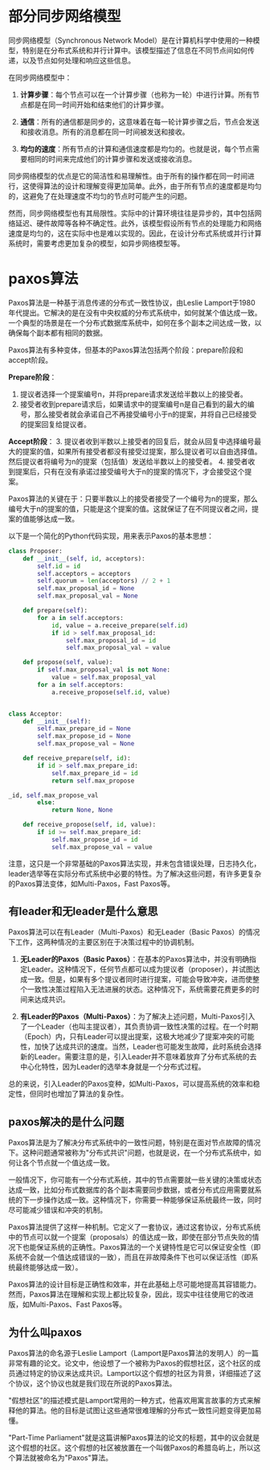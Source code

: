 
# 部分同步网络模型

同步网络模型（Synchronous Network Model）是在计算机科学中使用的一种模型，特别是在分布式系统和并行计算中。该模型描述了信息在不同节点间如何传递，以及节点如何处理和响应这些信息。

在同步网络模型中：

1. **计算步骤**：每个节点可以在一个计算步骤（也称为一轮）中进行计算。所有节点都是在同一时间开始和结束他们的计算步骤。

2. **通信**：所有的通信都是同步的，这意味着在每一轮计算步骤之后，节点会发送和接收消息。所有的消息都在同一时间被发送和接收。

3. **均匀的速度**：所有节点的计算和通信速度都是均匀的。也就是说，每个节点需要相同的时间来完成他们的计算步骤和发送或接收消息。

同步网络模型的优点是它的简洁性和易理解性。由于所有的操作都在同一时间进行，这使得算法的设计和理解变得更加简单。此外，由于所有节点的速度都是均匀的，这避免了在处理速度不均匀的节点时可能产生的问题。

然而，同步网络模型也有其局限性。实际中的计算环境往往是异步的，其中包括网络延迟、硬件故障等各种不确定性。此外，该模型假设所有节点的处理能力和网络速度是均匀的，这在实际中也是难以实现的。因此，在设计分布式系统或并行计算系统时，需要考虑更加复杂的模型，如异步网络模型等。


# paxos算法
Paxos算法是一种基于消息传递的分布式一致性协议，由Leslie Lamport于1980年代提出。它解决的是在没有中央权威的分布式系统中，如何就某个值达成一致。一个典型的场景是在一个分布式数据库系统中，如何在多个副本之间达成一致，以确保每个副本都有相同的数据。

Paxos算法有多种变体，但基本的Paxos算法包括两个阶段：prepare阶段和accept阶段。

**Prepare阶段**：
1. 提议者选择一个提案编号n，并将prepare请求发送给半数以上的接受者。
2. 接受者收到prepare请求后，如果请求中的提案编号n是自己看到的最大的编号，那么接受者就会承诺自己不再接受编号小于n的提案，并将自己已经接受的提案回复给提议者。

**Accept阶段**：
3. 提议者收到半数以上接受者的回复后，就会从回复中选择编号最大的提案的值，如果所有接受者都没有接受过提案，那么提议者可以自由选择值。然后提议者将编号为n的提案（包括值）发送给半数以上的接受者。
4. 接受者收到提案后，只有在没有承诺过接受编号大于n的提案的情况下，才会接受这个提案。

Paxos算法的关键在于：只要半数以上的接受者接受了一个编号为n的提案，那么编号大于n的提案的值，只能是这个提案的值。这就保证了在不同提议者之间，提案的值能够达成一致。

以下是一个简化的Python代码实现，用来表示Paxos的基本思想：

```python
class Proposer:
    def __init__(self, id, acceptors):
        self.id = id
        self.acceptors = acceptors
        self.quorum = len(acceptors) // 2 + 1
        self.max_proposal_id = None
        self.max_proposal_val = None

    def prepare(self):
        for a in self.acceptors:
            id, value = a.receive_prepare(self.id)
            if id > self.max_proposal_id:
                self.max_proposal_id = id
                self.max_proposal_val = value

    def propose(self, value):
        if self.max_proposal_val is not None:
            value = self.max_proposal_val
        for a in self.acceptors:
            a.receive_propose(self.id, value)


class Acceptor:
    def __init__(self):
        self.max_prepare_id = None
        self.max_propose_id = None
        self.max_propose_val = None

    def receive_prepare(self, id):
        if id > self.max_prepare_id:
            self.max_prepare_id = id
            return self.max_propose

_id, self.max_propose_val
        else:
            return None, None

    def receive_propose(self, id, value):
        if id >= self.max_prepare_id:
            self.max_propose_id = id
            self.max_propose_val = value
```

注意，这只是一个非常基础的Paxos算法实现，并未包含错误处理，日志持久化，leader选举等在实际分布式系统中必要的特性。为了解决这些问题，有许多更复杂的Paxos算法变体，如Multi-Paxos，Fast Paxos等。

## 有leader和无leader是什么意思
Paxos算法可以在有Leader（Multi-Paxos）和无Leader（Basic Paxos）的情况下工作，这两种情况的主要区别在于决策过程中的协调机制。

1. **无Leader的Paxos（Basic Paxos）**：在基本的Paxos算法中，并没有明确指定Leader。这种情况下，任何节点都可以成为提议者（proposer），并试图达成一致。但是，如果有多个提议者同时进行提案，可能会导致冲突，进而使整个一致性决策过程陷入无法进展的状态。这种情况下，系统需要花费更多的时间来达成共识。

2. **有Leader的Paxos（Multi-Paxos）**：为了解决上述问题，Multi-Paxos引入了一个Leader（也叫主提议者），其负责协调一致性决策的过程。在一个时期（Epoch）内，只有Leader可以提出提案，这极大地减少了提案冲突的可能性，加快了达成共识的速度。当然，Leader也可能发生故障，此时系统会选择新的Leader。需要注意的是，引入Leader并不意味着放弃了分布式系统的去中心化特性，因为Leader的选举本身就是一个分布式过程。

总的来说，引入Leader的Paxos变种，如Multi-Paxos，可以提高系统的效率和稳定性，但同时也增加了算法的复杂性。

## paxos解决的是什么问题

Paxos算法是为了解决分布式系统中的一致性问题，特别是在面对节点故障的情况下。这种问题通常被称为"分布式共识"问题，也就是说，在一个分布式系统中，如何让各个节点就一个值达成一致。

一般情况下，你可能有一个分布式系统，其中的节点需要就一些关键的决策或状态达成一致，比如分布式数据库的各个副本需要同步数据，或者分布式应用需要就系统的下一步操作达成一致。这种情况下，你需要一种能够保证系统最终一致，同时尽可能减少错误和冲突的机制。

Paxos算法提供了这样一种机制。它定义了一套协议，通过这套协议，分布式系统中的节点可以就一个提案（proposals）的值达成一致，即使在部分节点失败的情况下也能保证系统的正确性。Paxos算法的一个关键特性是它可以保证安全性（即系统不会就一个值达成错误的一致），而且在非故障条件下也可以保证活性（即系统最终能够达成一致）。

Paxos算法的设计目标是正确性和效率，并在此基础上尽可能地提高其容错能力。然而，Paxos算法在理解和实现上都比较复杂，因此，现实中往往使用它的改进版，如Multi-Paxos、Fast Paxos等。


## 为什么叫paxos

Paxos算法的命名源于Leslie Lamport（Lamport是Paxos算法的发明人）的一篇非常有趣的论文。论文中，他设想了一个被称为Paxos的假想社区，这个社区的成员通过特定的协议来达成共识。Lamport以这个假想的社区为背景，详细描述了这个协议，这个协议也就是我们现在所说的Paxos算法。

"假想社区"的描述模式是Lamport常用的一种方式，他喜欢用寓言故事的方式来解释他的算法。他的目标是试图让这些通常很难理解的分布式一致性问题变得更加易懂。

"Part-Time Parliament"就是这篇讲解Paxos算法的论文的标题，其中的议会就是这个假想的社区。这个假想的社区被放置在一个叫做Paxos的希腊岛屿上，所以这个算法就被命名为"Paxos"算法。

































